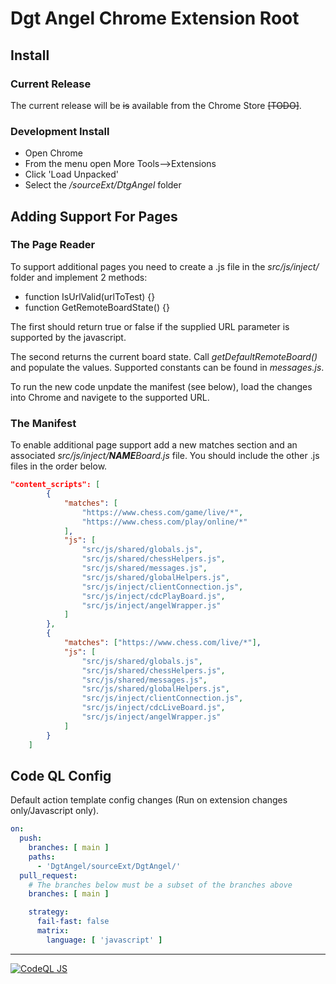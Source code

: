 # Dgt Angel Chrome Extension Root

## Install

### Current Release

The current release will be ~~is~~ available from the Chrome Store ~~[TODO]~~.

### Development Install

- Open Chrome
- From the menu open More Tools-->Extensions
- Click 'Load Unpacked'
- Select the */sourceExt/DtgAngel* folder

## Adding Support For Pages

### The Page Reader

To support additional pages you need to create a .js file in the *src/js/inject/* folder and implement 2 methods:

- function IsUrlValid(urlToTest) {}
- function GetRemoteBoardState() {}

The first should return true or false if the supplied URL parameter is supported by the javascript.

The second returns the current board state. Call *getDefaultRemoteBoard()* and populate the values.  Supported constants can be found in *messages.js*.

To run the new code unpdate the manifest (see below), load the changes into Chrome and navigete to the supported URL.

### The Manifest

To enable additional page support add a new matches section and an associated *src/js/inject/**NAME**Board.js* file. You should include the other .js files in the order below.

```json
"content_scripts": [
        {
            "matches": [
                "https://www.chess.com/game/live/*",
                "https://www.chess.com/play/online/*"
            ],
            "js": [
                "src/js/shared/globals.js",
                "src/js/shared/chessHelpers.js",
                "src/js/shared/messages.js",
                "src/js/shared/globalHelpers.js",
                "src/js/inject/clientConnection.js",
                "src/js/inject/cdcPlayBoard.js",
                "src/js/inject/angelWrapper.js"
            ]
        },
        {
            "matches": ["https://www.chess.com/live/*"],
            "js": [
                "src/js/shared/globals.js",
                "src/js/shared/chessHelpers.js",
                "src/js/shared/messages.js",
                "src/js/shared/globalHelpers.js",
                "src/js/inject/clientConnection.js",
                "src/js/inject/cdcLiveBoard.js",
                "src/js/inject/angelWrapper.js"
            ]
        }
    ]
```

## Code QL Config

Default action template config changes (Run on extension changes only/Javascript only).

```yaml
on:
  push:
    branches: [ main ]
    paths:
      - 'DgtAngel/sourceExt/DgtAngel/'
  pull_request:
    # The branches below must be a subset of the branches above
    branches: [ main ]
```

```yaml
    strategy:
      fail-fast: false
      matrix:
        language: [ 'javascript' ]
```

---
[![CodeQL JS](https://github.com/Hyper-Dragon/DgtAngel/actions/workflows/codeql-analysis.yml/badge.svg?branch=main)](https://github.com/Hyper-Dragon/DgtAngel/actions/workflows/codeql-analysis.yml)